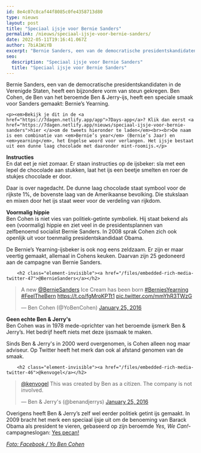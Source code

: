 ```yaml
---
id: 8e4c07c8caf44f8085c0fe4358713d80
type: nieuws
layout: post
title: "Speciaal ijsje voor Bernie Sanders"
permalink: /nieuws/speciaal-ijsje-voor-bernie-sanders/
date: 2022-05-11T19:16:41.067Z
author: 7biA1WiYB
excerpt: "Bernie Sanders, een van de democratische presidentskandidaten in de Verenigde Staten, heeft een bijzondere vorm van steun gekregen. Ben Cohen, de Ben van het beroemde Ben &amp; Jerry-ijs, heeft een speciale smaak voor Sanders gemaakt: Bernie’s Yearning.  "
seo:
  description: "Speciaal ijsje voor Bernie Sanders"
  title: "Speciaal ijsje voor Bernie Sanders"
---
```

Bernie Sanders, een van de democratische presidentskandidaten in de Verenigde Staten, heeft een bijzondere vorm van steun gekregen. Ben Cohen, de Ben van het beroemde Ben &amp; Jerry-ijs, heeft een speciale smaak voor Sanders gemaakt: Bernie’s Yearning.  

    <p><em>Bekijk je dit in de <a href="https://7dagen.netlify.app/app">7Days-app</a>? Klik dan eerst <a href="https://7dagen.netlify.app/nieuws/speciaal-ijsje-voor-bernie-sanders">hier </a>om de tweets hieronder te laden</em><br><br>De naam is een combinatie van <em>Bernie’s year</em> (Bernie’s Jaar) en <em>yearning</em>, het Engelse woord voor verlangen. Het ijsje bestaat uit een dunne laag chocolade met daaronder mint-roomijs.</p>
<p><strong>Instructies</strong><br>En dat eet je niet zomaar. Er staan instructies op de ijsbeker: sla met een lepel de chocolade aan stukken, laat het ijs een beetje smelten en roer de stukjes chocolade er door.</p>
<p>Daar is over nagedacht. De dunne laag chocolade staat symbool voor de rijkste 1%, de bovenste laag van de Amerikaanse bevolking. Die stukslaan en mixen door het ijs staat weer voor de verdeling van rijkdom.</p>
<p><strong>Voormalig hippie</strong><br>Ben Cohen is niet vies van politiek-getinte symboliek. Hij staat bekend als een (voormalig) hippie en ziet veel in de presidentsplannen van zelfbenoemd socialist Bernie Sanders. In 2008 sprak Cohen zich ook openlijk uit voor toenmalig presidentskandidaat Obama.</p>
<p>De Bernie’s Yearning-ijsbeker is ook nog eens zeldzaam. Er zijn er maar veertig gemaakt, allemaal in Cohens keuken. Daarvan zijn 25 gedoneerd aan de campagne van Bernie Sanders.</p>
<p><div class="media media-element-container media-default"><div id="file-15503" class="file file-document file-text-oembed">

        <h2 class="element-invisible"><a href="/files/embedded-rich-media-twitter-47">@BernieSanders</a></h2>
    
  
  <div class="content">
    
<blockquote class="twitter-tweet" data-width="550"><p lang="en" dir="ltr">A new <a href="https://twitter.com/BernieSanders?ref_src=twsrc%5Etfw">@BernieSanders</a> Ice Cream has been born <a href="https://twitter.com/hashtag/BerniesYearning?src=hash&amp;ref_src=twsrc%5Etfw">#BerniesYearning</a> <a href="https://twitter.com/hashtag/FeelTheBern?src=hash&amp;ref_src=twsrc%5Etfw">#FeelTheBern</a> <a href="https://t.co/fgMroKPTt1">https://t.co/fgMroKPTt1</a> <a href="https://t.co/mmYhR3TWzG">pic.twitter.com/mmYhR3TWzG</a></p>&mdash; Ben Cohen (@YoBenCohen) <a href="https://twitter.com/YoBenCohen/status/691669120325017600?ref_src=twsrc%5Etfw">January 25, 2016</a></blockquote>
<script async="" src="https://platform.twitter.com/widgets.js" charset="utf-8"></script>
  </div>

  
</div>
</div>
<p><strong>Geen echte Ben &amp; Jerry's</strong><br>Ben Cohen was in 1978 mede-oprichter van het beroemde ijsmerk Ben &amp; Jerry’s. Het bedrijf heeft niets met deze ijssmaak te maken. </p>
<p>Sinds Ben &amp; Jerry's in 2000 werd overgenomen, is Cohen alleen nog maar adviseur. Op Twitter heeft het merk dan ook al afstand genomen van de smaak.</p>
<p><div class="media media-element-container media-default"><div id="file-15502" class="file file-document file-text-oembed">

        <h2 class="element-invisible"><a href="/files/embedded-rich-media-twitter-46">@kenvogel</a></h2>
    
  
  <div class="content">
    
<blockquote class="twitter-tweet" data-width="550"><p lang="en" dir="ltr"><a href="https://twitter.com/kenvogel?ref_src=twsrc%5Etfw">@kenvogel</a> This was created by Ben as a citizen. The company is not involved.</p>&mdash; Ben &amp; Jerry&#39;s (@benandjerrys) <a href="https://twitter.com/benandjerrys/status/691653144015695873?ref_src=twsrc%5Etfw">January 25, 2016</a></blockquote>
<script async="" src="https://platform.twitter.com/widgets.js" charset="utf-8"></script>
  </div>

  
</div>
</div>
<p>Overigens heeft Ben &amp; Jerry’s zelf wel eerder politiek getint ijs gemaakt. In 2009 bracht het merk een speciaal ijsje uit om de benoeming van Barack Obama als president te vieren, gebaseerd op zijn beroemde <em>Yes, We Can!</em>-campagneslogan: <a href="http://www.huffingtonpost.com/2009/01/09/yes-pecan-ben-jerrys-anno_n_156674.html" target="_blank">Yes pecan!</a></p>
<p><a href="https://www.facebook.com/YoBenCohen/photos/a.1672217096384952.1073741828.1671723263101002/1672531016353560/?type=3&amp;theater" target="_blank"><em>Foto: Facebook / Yo Ben Cohen</em></a></p>  
